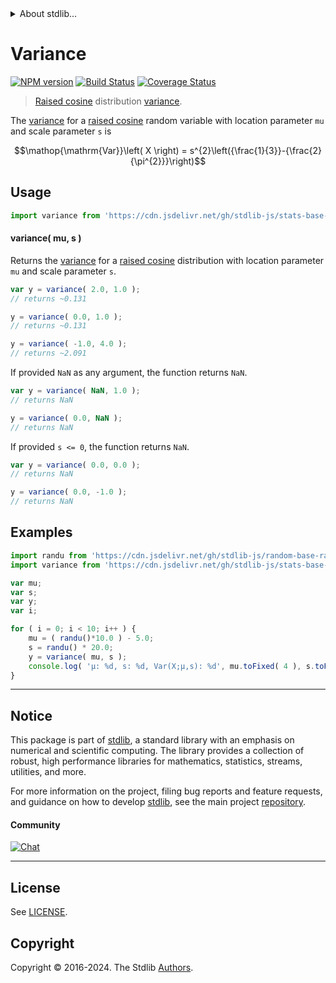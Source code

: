 <!--

@license Apache-2.0

Copyright (c) 2018 The Stdlib Authors.

Licensed under the Apache License, Version 2.0 (the "License");
you may not use this file except in compliance with the License.
You may obtain a copy of the License at

   http://www.apache.org/licenses/LICENSE-2.0

Unless required by applicable law or agreed to in writing, software
distributed under the License is distributed on an "AS IS" BASIS,
WITHOUT WARRANTIES OR CONDITIONS OF ANY KIND, either express or implied.
See the License for the specific language governing permissions and
limitations under the License.

-->


<details>
  <summary>
    About stdlib...
  </summary>
  <p>We believe in a future in which the web is a preferred environment for numerical computation. To help realize this future, we've built stdlib. stdlib is a standard library, with an emphasis on numerical and scientific computation, written in JavaScript (and C) for execution in browsers and in Node.js.</p>
  <p>The library is fully decomposable, being architected in such a way that you can swap out and mix and match APIs and functionality to cater to your exact preferences and use cases.</p>
  <p>When you use stdlib, you can be absolutely certain that you are using the most thorough, rigorous, well-written, studied, documented, tested, measured, and high-quality code out there.</p>
  <p>To join us in bringing numerical computing to the web, get started by checking us out on <a href="https://github.com/stdlib-js/stdlib">GitHub</a>, and please consider <a href="https://opencollective.com/stdlib">financially supporting stdlib</a>. We greatly appreciate your continued support!</p>
</details>

# Variance

[![NPM version][npm-image]][npm-url] [![Build Status][test-image]][test-url] [![Coverage Status][coverage-image]][coverage-url] <!-- [![dependencies][dependencies-image]][dependencies-url] -->

> [Raised cosine][cosine-distribution] distribution [variance][variance].

<!-- Section to include introductory text. Make sure to keep an empty line after the intro `section` element and another before the `/section` close. -->

<section class="intro">

The [variance][variance] for a [raised cosine][cosine-distribution] random variable with location parameter `mu` and scale parameter `s` is

<!-- <equation class="equation" label="eq:cosine_variance" align="center" raw="\operatorname{Var}\left( X \right) = s^{2}\left({\frac{1}{3}}-{\frac{2}{\pi^{2}}}\right)" alt="Variance for a raised cosine distribution."> -->

```math
\mathop{\mathrm{Var}}\left( X \right) = s^{2}\left({\frac{1}{3}}-{\frac{2}{\pi^{2}}}\right)
```

<!-- <div class="equation" align="center" data-raw-text="\operatorname{Var}\left( X \right) = s^{2}\left({\frac{1}{3}}-{\frac{2}{\pi^{2}}}\right)" data-equation="eq:cosine_variance">
    <img src="https://cdn.jsdelivr.net/gh/stdlib-js/stdlib@591cf9d5c3a0cd3c1ceec961e5c49d73a68374cb/lib/node_modules/@stdlib/stats/base/dists/cosine/variance/docs/img/equation_cosine_variance.svg" alt="Variance for a raised cosine distribution.">
    <br>
</div> -->

<!-- </equation> -->

</section>

<!-- /.intro -->

<!-- Package usage documentation. -->



<section class="usage">

## Usage

```javascript
import variance from 'https://cdn.jsdelivr.net/gh/stdlib-js/stats-base-dists-cosine-variance@deno/mod.js';
```

#### variance( mu, s )

Returns the [variance][variance] for a [raised cosine][cosine-distribution] distribution with location parameter `mu` and scale parameter `s`.

```javascript
var y = variance( 2.0, 1.0 );
// returns ~0.131

y = variance( 0.0, 1.0 );
// returns ~0.131

y = variance( -1.0, 4.0 );
// returns ~2.091
```

If provided `NaN` as any argument, the function returns `NaN`.

```javascript
var y = variance( NaN, 1.0 );
// returns NaN

y = variance( 0.0, NaN );
// returns NaN
```

If provided `s <= 0`, the function returns `NaN`.

```javascript
var y = variance( 0.0, 0.0 );
// returns NaN

y = variance( 0.0, -1.0 );
// returns NaN
```

</section>

<!-- /.usage -->

<!-- Package usage notes. Make sure to keep an empty line after the `section` element and another before the `/section` close. -->

<section class="notes">

</section>

<!-- /.notes -->

<!-- Package usage examples. -->

<section class="examples">

## Examples

<!-- eslint no-undef: "error" -->

```javascript
import randu from 'https://cdn.jsdelivr.net/gh/stdlib-js/random-base-randu@deno/mod.js';
import variance from 'https://cdn.jsdelivr.net/gh/stdlib-js/stats-base-dists-cosine-variance@deno/mod.js';

var mu;
var s;
var y;
var i;

for ( i = 0; i < 10; i++ ) {
    mu = ( randu()*10.0 ) - 5.0;
    s = randu() * 20.0;
    y = variance( mu, s );
    console.log( 'µ: %d, s: %d, Var(X;µ,s): %d', mu.toFixed( 4 ), s.toFixed( 4 ), y.toFixed( 4 ) );
}
```

</section>

<!-- /.examples -->

<!-- Section to include cited references. If references are included, add a horizontal rule *before* the section. Make sure to keep an empty line after the `section` element and another before the `/section` close. -->

<section class="references">

</section>

<!-- /.references -->

<!-- Section for related `stdlib` packages. Do not manually edit this section, as it is automatically populated. -->

<section class="related">

</section>

<!-- /.related -->

<!-- Section for all links. Make sure to keep an empty line after the `section` element and another before the `/section` close. -->


<section class="main-repo" >

* * *

## Notice

This package is part of [stdlib][stdlib], a standard library with an emphasis on numerical and scientific computing. The library provides a collection of robust, high performance libraries for mathematics, statistics, streams, utilities, and more.

For more information on the project, filing bug reports and feature requests, and guidance on how to develop [stdlib][stdlib], see the main project [repository][stdlib].

#### Community

[![Chat][chat-image]][chat-url]

---

## License

See [LICENSE][stdlib-license].


## Copyright

Copyright &copy; 2016-2024. The Stdlib [Authors][stdlib-authors].

</section>

<!-- /.stdlib -->

<!-- Section for all links. Make sure to keep an empty line after the `section` element and another before the `/section` close. -->

<section class="links">

[npm-image]: http://img.shields.io/npm/v/@stdlib/stats-base-dists-cosine-variance.svg
[npm-url]: https://npmjs.org/package/@stdlib/stats-base-dists-cosine-variance

[test-image]: https://github.com/stdlib-js/stats-base-dists-cosine-variance/actions/workflows/test.yml/badge.svg?branch=main
[test-url]: https://github.com/stdlib-js/stats-base-dists-cosine-variance/actions/workflows/test.yml?query=branch:main

[coverage-image]: https://img.shields.io/codecov/c/github/stdlib-js/stats-base-dists-cosine-variance/main.svg
[coverage-url]: https://codecov.io/github/stdlib-js/stats-base-dists-cosine-variance?branch=main

<!--

[dependencies-image]: https://img.shields.io/david/stdlib-js/stats-base-dists-cosine-variance.svg
[dependencies-url]: https://david-dm.org/stdlib-js/stats-base-dists-cosine-variance/main

-->

[chat-image]: https://img.shields.io/gitter/room/stdlib-js/stdlib.svg
[chat-url]: https://app.gitter.im/#/room/#stdlib-js_stdlib:gitter.im

[stdlib]: https://github.com/stdlib-js/stdlib

[stdlib-authors]: https://github.com/stdlib-js/stdlib/graphs/contributors

[umd]: https://github.com/umdjs/umd
[es-module]: https://developer.mozilla.org/en-US/docs/Web/JavaScript/Guide/Modules

[deno-url]: https://github.com/stdlib-js/stats-base-dists-cosine-variance/tree/deno
[umd-url]: https://github.com/stdlib-js/stats-base-dists-cosine-variance/tree/umd
[esm-url]: https://github.com/stdlib-js/stats-base-dists-cosine-variance/tree/esm
[branches-url]: https://github.com/stdlib-js/stats-base-dists-cosine-variance/blob/main/branches.md

[stdlib-license]: https://raw.githubusercontent.com/stdlib-js/stats-base-dists-cosine-variance/main/LICENSE

[cosine-distribution]: https://en.wikipedia.org/wiki/Raised_cosine_distribution

[variance]: https://en.wikipedia.org/wiki/Variance

</section>

<!-- /.links -->
